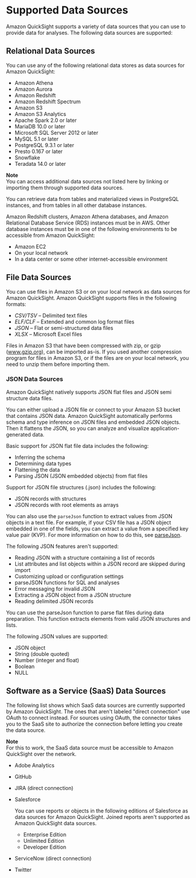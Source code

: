 # Supported Data Sources<a name="supported-data-sources"></a>

Amazon QuickSight supports a variety of data sources that you can use to provide data for analyses\. The following data sources are supported:

## Relational Data Sources<a name="relational-data-sources"></a>

You can use any of the following relational data stores as data sources for Amazon QuickSight:
+ Amazon Athena
+ Amazon Aurora
+ Amazon Redshift
+ Amazon Redshift Spectrum
+ Amazon S3
+ Amazon S3 Analytics
+ Apache Spark 2\.0 or later
+ MariaDB 10\.0 or later
+ Microsoft SQL Server 2012 or later
+ MySQL 5\.1 or later
+ PostgreSQL 9\.3\.1 or later
+ Presto 0\.167 or later
+ Snowflake
+ Teradata 14\.0 or later

**Note**  
You can access additional data sources not listed here by linking or importing them through supported data sources\.

You can retrieve data from tables and materialized views in PostgreSQL instances, and from tables in all other database instances\.

Amazon Redshift clusters, Amazon Athena databases, and Amazon Relational Database Service \(RDS\) instances must be in AWS\. Other database instances must be in one of the following environments to be accessible from Amazon QuickSight:
+ Amazon EC2
+ On your local network
+ In a data center or some other internet\-accessible environment

## File Data Sources<a name="file-data-sources"></a>

You can use files in Amazon S3 or on your local network as data sources for Amazon QuickSight\. Amazon QuickSight supports files in the following formats:
+ *CSV/TSV* – Delimited text files
+ *ELF/CLF* – Extended and common log format files
+ *JSON* – Flat or semi\-structured data files
+ *XLSX* – Microsoft Excel files

Files in Amazon S3 that have been compressed with zip, or gzip \([www\.gzip\.org](http://www.gzip.org)\), can be imported as\-is\. If you used another compression program for files in Amazon S3, or if the files are on your local network, you need to unzip them before importing them\.

### JSON Data Sources<a name="json-data-sources"></a>

Amazon QuickSight natively supports JSON flat files and JSON semi structure data files\.

You can either upload a JSON file or connect to your Amazon S3 bucket that contains JSON data\. Amazon QuickSight automatically performs schema and type inference on JSON files and embedded JSON objects\. Then it flattens the JSON, so you can analyze and visualize application\-generated data\. 

Basic support for JSON flat file data includes the following:
+ Inferring the schema
+ Determining data types
+ Flattening the data
+ Parsing JSON \(JSON embedded objects\) from flat files

Support for JSON file structures \(\.json\) includes the following:
+ JSON records with structures
+ JSON records with root elements as arrays

You can also use the `parseJson` function to extract values from JSON objects in a text file\. For example, if your CSV file has a JSON object embedded in one of the fields, you can extract a value from a specified key value pair \(KVP\)\. For more information on how to do this, see [parseJson](parseJson-function.md)\.

The following JSON features aren't supported:
+ Reading JSON with a structure containing a list of records
+ List attributes and list objects within a JSON record are skipped during import
+ Customizing upload or configuration settings
+ parseJSON functions for SQL and analyses
+ Error messaging for invalid JSON
+ Extracting a JSON object from a JSON structure
+ Reading delimited JSON records

You can use the parseJson function to parse flat files during data preparation\. This function extracts elements from valid JSON structures and lists\.

The following JSON values are supported:
+ JSON object
+ String \(double quoted\)
+ Number \(integer and float\)
+ Boolean
+ NULL

## Software as a Service \(SaaS\) Data Sources<a name="service-data-sources"></a>

The following list shows which SaaS data sources are currently supported by Amazon QuickSight\. The ones that aren't labeled "direct connection" use OAuth to connect instead\. For sources using OAuth, the connector takes you to the SaaS site to authorize the connection before letting you create the data source\.

**Note**  
For this to work, the SaaS data source must be accessible to Amazon QuickSight over the network\.
+ Adobe Analytics
+ GitHub
+ JIRA \(direct connection\)
+ Salesforce

  You can use reports or objects in the following editions of Salesforce as data sources for Amazon QuickSight\. Joined reports aren't supported as Amazon QuickSight data sources\.
  + Enterprise Edition
  + Unlimited Edition
  + Developer Edition
+ ServiceNow \(direct connection\)
+ Twitter